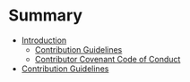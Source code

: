 # Summary

* [Introduction](README.md)
   * [Contribution Guidelines](contributing.md)
   * [Contributor Covenant Code of Conduct](code-of-conduct.md)
* [Contribution Guidelines](contributing.md)

